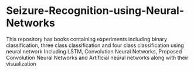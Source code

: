 # Seizure-Recognition-using-Neural-Networks

This repository has books containing experiments including binary classification, three class classification and four class classification using neural network Including LSTM, Convolution Neural Networks, Proposed Convolution Neural Networks and Artificial neural networks along with their visualization
